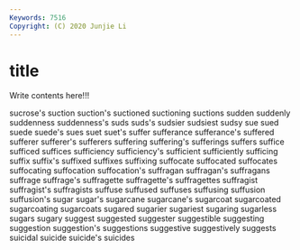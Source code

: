 ```yaml
---
Keywords: 7516
Copyright: (C) 2020 Junjie Li
---
```


# title

Write contents here!!!

sucrose's 
suction 
suction's
suctioned 
suctioning 
suctions 
sudden 
suddenly 
suddenness 
suddenness's 
suds 
suds's 
sudsier
sudsiest 
sudsy 
sue 
sued 
suede 
suede's 
sues 
suet 
suet's 
suffer
sufferance 
sufferance's 
suffered 
sufferer 
sufferer's 
sufferers 
suffering 
suffering's 
sufferings 
suffers
suffice 
sufficed 
suffices 
sufficiency 
sufficiency's 
sufficient 
sufficiently 
sufficing 
suffix 
suffix's
suffixed 
suffixes 
suffixing 
suffocate 
suffocated 
suffocates 
suffocating 
suffocation 
suffocation's 
suffragan
suffragan's 
suffragans 
suffrage 
suffrage's 
suffragette 
suffragette's 
suffragettes 
suffragist 
suffragist's 
suffragists
suffuse 
suffused 
suffuses 
suffusing 
suffusion 
suffusion's 
sugar 
sugar's 
sugarcane 
sugarcane's
sugarcoat 
sugarcoated 
sugarcoating 
sugarcoats 
sugared 
sugarier 
sugariest 
sugaring 
sugarless 
sugars
sugary 
suggest 
suggested 
suggester 
suggestible 
suggesting 
suggestion 
suggestion's 
suggestions 
suggestive
suggestively 
suggests 
suicidal 
suicide 
suicide's 
suicides 
